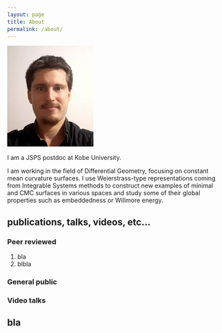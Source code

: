 ```yaml
---
layout: page
title: About
permalink: /about/
---
```


![me](/assets/me.jpg)

I am a JSPS postdoc at Kobe University.

I am working in the field of Differential Geometry, focusing on constant mean curvature
surfaces. I use Weierstrass-type representations coming from Integrable Systems methods
to construct new examples of minimal and CMC surfaces in various spaces
and study some of their global properties such as embeddedness or Willmore energy.

## publications, talks, videos, etc...

### Peer reviewed

1. bla
2. blbla

### General public

### Video talks

## bla

